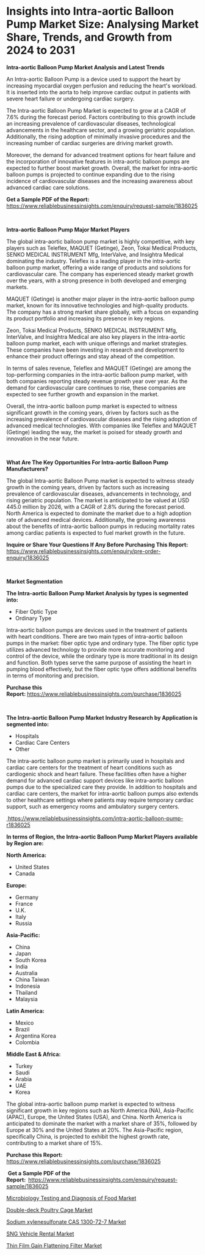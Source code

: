 <p><h1>Insights into Intra-aortic Balloon Pump Market Size: Analysing Market Share, Trends, and Growth from 2024 to 2031</h1></p><p><strong>Intra-aortic Balloon Pump Market Analysis and Latest Trends</strong></p>
<p><p>An Intra-aortic Balloon Pump is a device used to support the heart by increasing myocardial oxygen perfusion and reducing the heart's workload. It is inserted into the aorta to help improve cardiac output in patients with severe heart failure or undergoing cardiac surgery.</p><p>The Intra-aortic Balloon Pump Market is expected to grow at a CAGR of 7.6% during the forecast period. Factors contributing to this growth include an increasing prevalence of cardiovascular diseases, technological advancements in the healthcare sector, and a growing geriatric population. Additionally, the rising adoption of minimally invasive procedures and the increasing number of cardiac surgeries are driving market growth.</p><p>Moreover, the demand for advanced treatment options for heart failure and the incorporation of innovative features in intra-aortic balloon pumps are expected to further boost market growth. Overall, the market for intra-aortic balloon pumps is projected to continue expanding due to the rising incidence of cardiovascular diseases and the increasing awareness about advanced cardiac care solutions.</p></p>
<p><strong>Get a Sample PDF of the Report:&nbsp;</strong> <a href="https://www.reliablebusinessinsights.com/enquiry/request-sample/1836025">https://www.reliablebusinessinsights.com/enquiry/request-sample/1836025</a></p>
<p>&nbsp;</p>
<p><strong>Intra-aortic Balloon Pump Major Market Players</strong></p>
<p><p>The global intra-aortic balloon pump market is highly competitive, with key players such as Teleflex, MAQUET (Getinge), Zeon, Tokai Medical Products, SENKO MEDICAL INSTRUMENT Mfg, InterValve, and Insightra Medical dominating the industry. Teleflex is a leading player in the intra-aortic balloon pump market, offering a wide range of products and solutions for cardiovascular care. The company has experienced steady market growth over the years, with a strong presence in both developed and emerging markets.</p><p>MAQUET (Getinge) is another major player in the intra-aortic balloon pump market, known for its innovative technologies and high-quality products. The company has a strong market share globally, with a focus on expanding its product portfolio and increasing its presence in key regions.</p><p>Zeon, Tokai Medical Products, SENKO MEDICAL INSTRUMENT Mfg, InterValve, and Insightra Medical are also key players in the intra-aortic balloon pump market, each with unique offerings and market strategies. These companies have been investing in research and development to enhance their product offerings and stay ahead of the competition.</p><p>In terms of sales revenue, Teleflex and MAQUET (Getinge) are among the top-performing companies in the intra-aortic balloon pump market, with both companies reporting steady revenue growth year over year. As the demand for cardiovascular care continues to rise, these companies are expected to see further growth and expansion in the market.</p><p>Overall, the intra-aortic balloon pump market is expected to witness significant growth in the coming years, driven by factors such as the increasing prevalence of cardiovascular diseases and the rising adoption of advanced medical technologies. With companies like Teleflex and MAQUET (Getinge) leading the way, the market is poised for steady growth and innovation in the near future.</p></p>
<p>&nbsp;</p>
<p><strong>What Are The Key Opportunities For Intra-aortic Balloon Pump Manufacturers?</strong></p>
<p><p>The global Intra-aortic Balloon Pump market is expected to witness steady growth in the coming years, driven by factors such as increasing prevalence of cardiovascular diseases, advancements in technology, and rising geriatric population. The market is anticipated to be valued at USD 445.0 million by 2026, with a CAGR of 2.8% during the forecast period. North America is expected to dominate the market due to a high adoption rate of advanced medical devices. Additionally, the growing awareness about the benefits of intra-aortic balloon pumps in reducing mortality rates among cardiac patients is expected to fuel market growth in the future.</p></p>
<p><strong>Inquire or Share Your Questions If Any Before Purchasing This Report:</strong> <a href="https://www.reliablebusinessinsights.com/enquiry/pre-order-enquiry/1836025">https://www.reliablebusinessinsights.com/enquiry/pre-order-enquiry/1836025</a></p>
<p>&nbsp;</p>
<p><strong>Market Segmentation</strong></p>
<p><strong>The Intra-aortic Balloon Pump Market Analysis by types is segmented into:</strong></p>
<p><ul><li>Fiber Optic Type</li><li>Ordinary Type</li></ul></p>
<p><p>Intra-aortic balloon pumps are devices used in the treatment of patients with heart conditions. There are two main types of intra-aortic balloon pumps in the market: fiber optic type and ordinary type. The fiber optic type utilizes advanced technology to provide more accurate monitoring and control of the device, while the ordinary type is more traditional in its design and function. Both types serve the same purpose of assisting the heart in pumping blood effectively, but the fiber optic type offers additional benefits in terms of monitoring and precision.</p></p>
<p><strong>Purchase this Report:&nbsp;</strong><a href="https://www.reliablebusinessinsights.com/purchase/1836025">https://www.reliablebusinessinsights.com/purchase/1836025</a></p>
<p>&nbsp;</p>
<p><strong>The Intra-aortic Balloon Pump Market Industry Research by Application is segmented into:</strong></p>
<p><ul><li>Hospitals</li><li>Cardiac Care Centers</li><li>Other</li></ul></p>
<p><p>The intra-aortic balloon pump market is primarily used in hospitals and cardiac care centers for the treatment of heart conditions such as cardiogenic shock and heart failure. These facilities often have a higher demand for advanced cardiac support devices like intra-aortic balloon pumps due to the specialized care they provide. In addition to hospitals and cardiac care centers, the market for intra-aortic balloon pumps also extends to other healthcare settings where patients may require temporary cardiac support, such as emergency rooms and ambulatory surgery centers.</p></p>
<p><a href="https://www.reliablebusinessinsights.com/intra-aortic-balloon-pump-r1836025">&nbsp;https://www.reliablebusinessinsights.com/intra-aortic-balloon-pump-r1836025</a></p>
<p><strong>In terms of Region, the Intra-aortic Balloon Pump Market Players available by Region are:</strong></p>
<p>
    <p> <strong> North America: </strong>
        <ul>
            <li>United States</li>
            <li>Canada</li>
        </ul>
        </p> 
    <p> <strong> Europe: </strong>
        <ul>
            <li>Germany</li>
            <li>France</li>
            <li>U.K.</li>
            <li>Italy</li>
            <li>Russia</li>
        </ul>
        </p> 
    <p> <strong> Asia-Pacific: </strong>
        <ul>
            <li>China</li>
            <li>Japan</li>
            <li>South Korea</li>
            <li>India</li>
            <li>Australia</li>
            <li>China Taiwan</li>
            <li>Indonesia</li>
            <li>Thailand</li>
            <li>Malaysia</li>
        </ul>
        </p> 
    <p> <strong> Latin America: </strong>
        <ul>
            <li>Mexico</li>
            <li>Brazil</li>
            <li>Argentina Korea</li>
            <li>Colombia</li>
        </ul>
        </p> 
    <p> <strong> Middle East & Africa: </strong>
        <ul>
            <li>Turkey</li>
            <li>Saudi</li>
            <li>Arabia</li>
            <li>UAE</li>
            <li>Korea</li>
        </ul>
    </p>
    </p>
<p><p>The global intra-aortic balloon pump market is expected to witness significant growth in key regions such as North America (NA), Asia-Pacific (APAC), Europe, the United States (USA), and China. North America is anticipated to dominate the market with a market share of 35%, followed by Europe at 30% and the United States at 20%. The Asia-Pacific region, specifically China, is projected to exhibit the highest growth rate, contributing to a market share of 15%.</p></p>
<p><strong>Purchase this Report: </strong><a href="https://www.reliablebusinessinsights.com/purchase/1836025">https://www.reliablebusinessinsights.com/purchase/1836025</a></p>
<p>&nbsp;<strong>Get a Sample PDF of the Report:&nbsp;&nbsp;</strong><a href="https://www.reliablebusinessinsights.com/enquiry/request-sample/1836025">https://www.reliablebusinessinsights.com/enquiry/request-sample/1836025</a></p>
<p><strong></strong></p>
<p><p><a href="https://issuu.com/reportprime-2/docs/microbiology-testing-and-diagnosis-of-food-market-">Microbiology Testing and Diagnosis of Food Market</a></p><p><a href="https://www.linkedin.com/pulse/future-trends-global-double-deck-poultry-cage-market-insights-mkfse">Double-deck Poultry Cage Market</a></p><p><a href="https://github.com/btwcqfvq34/Market-Research-Report-List-1/blob/main/sodium-xylenesulfonate-cas-1300-72-7-market.md">Sodium xylenesulfonate CAS 1300-72-7 Market</a></p><p><a href="https://issuu.com/reportprime-2/docs/sng-vehicle-rental-market-size-2030.pptx">SNG Vehicle Rental Market</a></p><p><a href="https://www.linkedin.com/pulse/thin-film-gain-flattening-filter-market-investigation-industry-jdtwc">Thin Film Gain Flattening Filter Market</a></p></p>